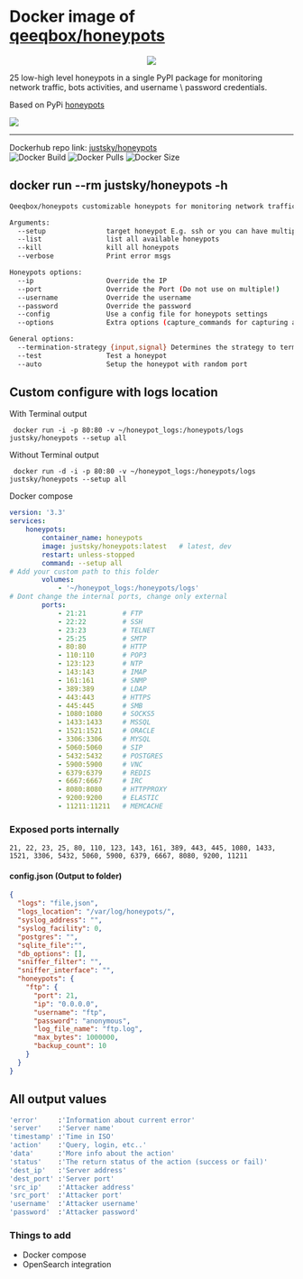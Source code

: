 # Docker image of [qeeqbox/honeypots](https://github.com/qeeqbox/honeypots)

<p align="center"> <img src="https://raw.githubusercontent.com/qeeqbox/honeypots/main/readme/honeypots.png"></p>

25 low-high level honeypots in a single PyPI package for monitoring network traffic, bots activities, and username \ password credentials. 

Based on PyPi [honeypots](https://pypi.org/project/honeypots/)

<img src="https://raw.githubusercontent.com/qeeqbox/honeypots/main/readme/intro.gif" style="max-width:768px"/>

---

Dockerhub repo link: [justsky/honeypots](https://hub.docker.com/r/justsky/honeypots)<br>
![Docker Build](https://github.com/just5ky/port-forward/workflows/Docker/badge.svg) 
![Docker Pulls](https://img.shields.io/docker/pulls/justsky/honeypots)
![Docker Size](https://img.shields.io/docker/image-size/justsky/honeypots)
## docker run --rm justsky/honeypots -h
```sh
Qeeqbox/honeypots customizable honeypots for monitoring network traffic, bots activities, and username\password credentials

Arguments:
  --setup               target honeypot E.g. ssh or you can have multiple E.g ssh,http,https
  --list                list all available honeypots
  --kill                kill all honeypots
  --verbose             Print error msgs

Honeypots options:
  --ip                  Override the IP
  --port                Override the Port (Do not use on multiple!)
  --username            Override the username
  --password            Override the password
  --config              Use a config file for honeypots settings
  --options             Extra options (capture_commands for capturing all threat actor data)

General options:
  --termination-strategy {input,signal} Determines the strategy to terminate by
  --test                Test a honeypot
  --auto                Setup the honeypot with random port
```


## Custom configure with logs location
With Terminal output


` docker run -i -p 80:80 -v ~/honeypot_logs:/honeypots/logs justsky/honeypots --setup all`

Without Terminal output

` docker run -d -i -p 80:80 -v ~/honeypot_logs:/honeypots/logs justsky/honeypots --setup all`


Docker compose

```yml
version: '3.3'
services:
    honeypots:
        container_name: honeypots
        image: justsky/honeypots:latest   # latest, dev
        restart: unless-stopped
        command: --setup all
# Add your custom path to this folder
        volumes:
            - '~/honeypot_logs:/honeypots/logs'
# Dont change the internal ports, change only external            
        ports:
            - 21:21         # FTP
            - 22:22         # SSH
            - 23:23         # TELNET
            - 25:25         # SMTP
            - 80:80         # HTTP
            - 110:110       # POP3
            - 123:123       # NTP
            - 143:143       # IMAP
            - 161:161       # SNMP
            - 389:389       # LDAP
            - 443:443       # HTTPS
            - 445:445       # SMB
            - 1080:1080     # SOCKS5
            - 1433:1433     # MSSQL
            - 1521:1521     # ORACLE
            - 3306:3306     # MYSQL
            - 5060:5060     # SIP
            - 5432:5432     # POSTGRES
            - 5900:5900     # VNC
            - 6379:6379     # REDIS
            - 6667:6667     # IRC
            - 8080:8080     # HTTPPROXY
            - 9200:9200     # ELASTIC
            - 11211:11211   # MEMCACHE
```

### Exposed ports internally

`21, 22, 23, 25, 80, 110, 123, 143, 161, 389, 443, 445, 1080, 1433, 1521, 3306, 5432, 5060, 5900, 6379, 6667, 8080, 9200, 11211`


#### config.json (Output to folder)
```json
{
  "logs": "file,json",
  "logs_location": "/var/log/honeypots/",
  "syslog_address": "",
  "syslog_facility": 0,
  "postgres": "",
  "sqlite_file":"",
  "db_options": [],
  "sniffer_filter": "",
  "sniffer_interface": "",
  "honeypots": {
    "ftp": {
      "port": 21,
      "ip": "0.0.0.0",
      "username": "ftp",
      "password": "anonymous",
      "log_file_name": "ftp.log",
      "max_bytes": 1000000,
      "backup_count": 10
    }
  }
}
```

## All output values
```sh
'error'     :'Information about current error' 
'server'    :'Server name'
'timestamp' :'Time in ISO'
'action'    :'Query, login, etc..'
'data'      :'More info about the action'
'status'    :'The return status of the action (success or fail)'
'dest_ip'   :'Server address'
'dest_port' :'Server port'
'src_ip'    :'Attacker address'
'src_port'  :'Attacker port'
'username'  :'Attacker username'
'password'  :'Attacker password'
```

### Things to add
- Docker compose
- OpenSearch integration

